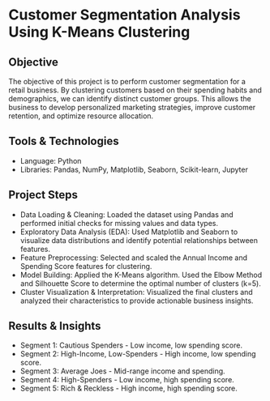 # Customer Segmentation Analysis Using K-Means Clustering
## Objective
The objective of this project is to perform customer segmentation for a retail business. By clustering customers based on their spending habits and demographics, we can identify distinct customer groups. This allows the business to develop personalized marketing strategies, improve customer retention, and optimize resource allocation.

## Tools & Technologies
- Language: Python
- Libraries: Pandas, NumPy, Matplotlib, Seaborn, Scikit-learn, Jupyter

## Project Steps
- Data Loading & Cleaning: Loaded the dataset using Pandas and performed initial checks for missing values and data types.
- Exploratory Data Analysis (EDA): Used Matplotlib and Seaborn to visualize data distributions and identify potential relationships between features.
- Feature Preprocessing: Selected and scaled the Annual Income and Spending Score features for clustering.
- Model Building: Applied the K-Means algorithm. Used the Elbow Method and Silhouette Score to determine the optimal number of clusters (k=5).
- Cluster Visualization & Interpretation: Visualized the final clusters and analyzed their characteristics to provide actionable business insights.

## Results & Insights
- Segment 1: Cautious Spenders  - Low income, low spending score.
- Segment 2: High-Income, Low-Spenders  - High income, low spending score.
- Segment 3: Average Joes  - Mid-range income and spending.
- Segment 4: High-Spenders  - Low income, high spending score.
- Segment 5: Rich & Reckless  - High income, high spending score.
